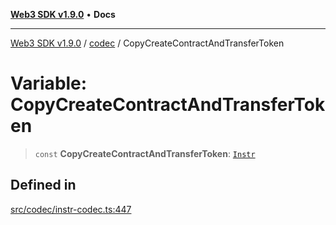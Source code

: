 [**Web3 SDK v1.9.0**](../../../README.md) • **Docs**

***

[Web3 SDK v1.9.0](../../../globals.md) / [codec](../README.md) / CopyCreateContractAndTransferToken

# Variable: CopyCreateContractAndTransferToken

> `const` **CopyCreateContractAndTransferToken**: [`Instr`](../type-aliases/Instr.md)

## Defined in

[src/codec/instr-codec.ts:447](https://github.com/Mystic-Nayy/alephium-web3/blob/c1afd789a197ce5fe21f08c2965942090157c33d/packages/web3/src/codec/instr-codec.ts#L447)
